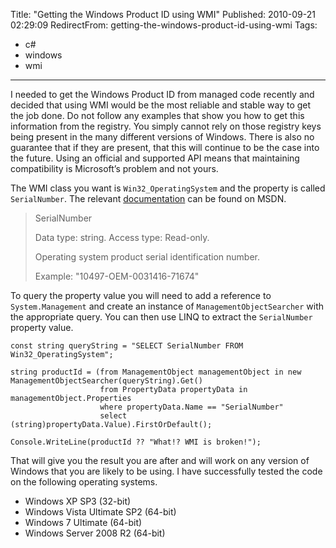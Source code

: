 Title: "Getting the Windows Product ID using WMI"
Published: 2010-09-21 02:29:09
RedirectFrom: getting-the-windows-product-id-using-wmi
Tags:
  - c#
  - windows
  - wmi
---
I needed to get the Windows Product ID from managed code recently and decided that using WMI would be the most reliable and stable way to get the job done. Do not follow any examples that show you how to get this information from the registry. You simply cannot rely on those registry keys being present in the many different versions of Windows. There is also no guarantee that if they are present, that this will continue to be the case into the future. Using an official and supported API means that maintaining compatibility is Microsoft’s problem and not yours.

The WMI class you want is `Win32_OperatingSystem` and the property is called `SerialNumber`. The relevant [documentation](http://msdn.microsoft.com/en-us/library/aa394239(VS.85).aspx) can be found on MSDN.

> SerialNumber
>
> Data type: string. Access type: Read-only.
>
> Operating system product serial identification number.
>
> Example: "10497-OEM-0031416-71674"

To query the property value you will need to add a reference to `System.Management` and create an instance of `ManagementObjectSearcher` with the appropriate query. You can then use LINQ to extract the `SerialNumber` property value.

    const string queryString = "SELECT SerialNumber FROM Win32_OperatingSystem";
    
    string productId = (from ManagementObject managementObject in new ManagementObjectSearcher(queryString).Get()
                        from PropertyData propertyData in managementObject.Properties
                        where propertyData.Name == "SerialNumber"
                        select (string)propertyData.Value).FirstOrDefault();
    
    Console.WriteLine(productId ?? "What!? WMI is broken!");

That will give you the result you are after and will work on any version of Windows that you are likely to be using. I have successfully tested the code on the following operating systems.

-   Windows XP SP3 (32-bit)
-   Windows Vista Ultimate SP2 (64-bit)
-   Windows 7 Ultimate (64-bit)
-   Windows Server 2008 R2 (64-bit)

